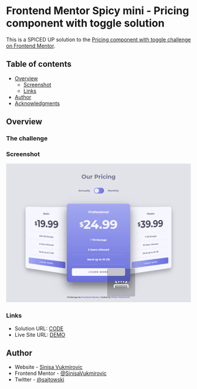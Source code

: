 # Frontend Mentor Spicy mini - Pricing component with toggle solution

This is a SPICED UP solution to the [Pricing component with toggle challenge on Frontend Mentor](https://www.frontendmentor.io/challenges/pricing-component-with-toggle-8vPwRMIC).

## Table of contents

- [Overview](#overview)
  - [Screenshot](#screenshot)
  - [Links](#links)
- [Author](#author)
- [Acknowledgments](#acknowledgments)

## Overview

### The challenge

### Screenshot

![Screenshot](./screenshot.png)

### Links

- Solution URL: [CODE](https://github.com/SinisaVukmirovic/FrontEnd-Mentor-Spicy-mini-7)
- Live Site URL: [DEMO](https://sinisavukmirovic.github.io/FrontEnd-Mentor-Spicy-mini-7/)

## Author

- Website - [Sinisa Vukmirovic](https://github.com/SinisaVukmirovic)
- Frontend Mentor - [@SinisaVukmirovic](https://www.frontendmentor.io/profile/SinisaVukmirovic)
- Twitter - [@sajtowski](https://twitter.com/sajtowski)
